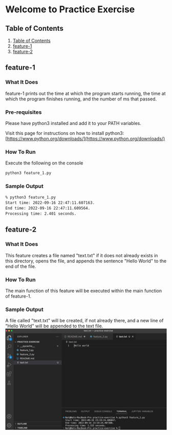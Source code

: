 # Welcome to Practice Exercise

## Table of Contents
1. [Table of Contents](#table-of-contents)
2. [feature-1](#feature-1)
3. [feature-2](#feature-2)

## feature-1

### What It Does
feature-1 prints out the time at which the program starts running, the time at which the program finishes running, and the number of ms that passed.

### Pre-requisites
Please have python3 installed and add it to your PATH variables.

Visit this page for instructions on how to install python3: [https://www.python.org/downloads/](https://www.python.org/downloads/)

### How To Run
Execute the following on the console

```bash
python3 feature_1.py
```

### Sample Output
```bash
% python3 feature_1.py
Start time: 2022-09-16 22:47:11.607163.
End time: 2022-09-16 22:47:11.609564.
Processing time: 2.401 seconds.
```

## feature-2

### What It Does
This feature creates a file named "text.txt" if it does not already exists in this directory, opens the file, and appends the sentence "Hello World" to the end of the file.

### How To Run
The main function of this feature will be executed within the main function of feature-1.

### Sample Output
A file called "text.txt" will be created, if not already there, and a new line of "Hello World" will be appended to the text file.
![image-1](./image-1.png)
